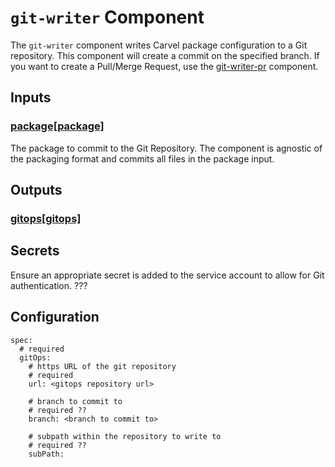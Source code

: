 # `git-writer` Component

The `git-writer` component writes Carvel package configuration to a Git repository.
This component will create a commit on the specified branch. If you want to create a
Pull/Merge Request, use the [git-writer-pr](./git-writer-pr.hbs.md) component.

## Inputs

### [package[package]](./idioms.hbs.md#package)
The package to commit to the Git Repository. The component is agnostic of the packaging format and commits all files in the package input. 

## Outputs

### [gitops[gitops]](./idioms.hbs.md#gitops)

## Secrets

Ensure an appropriate secret is added to the service account to allow for Git authentication. ???

## Configuration

```console
spec:
  # required
  gitOps:
    # https URL of the git repository 
    # required 
    url: <gitops repository url> 
    
    # branch to commit to
    # required ??     
    branch: <branch to commit to>
    
    # subpath within the repository to write to
    # required ??
    subPath:
```
